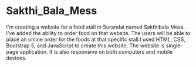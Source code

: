 # Sakthi_Bala_Mess
I'm creating a website for a food stall in Surandai named Sakthibala Mess. I've
added the ability to order food on that website. The users will be able to place an
online order for the foods at that specific stall.I used HTML, CSS, Bootstrap 5, and
JavaScript to create this website. The website is single-page application. It is also
responsive on both computers and mobile devices.
